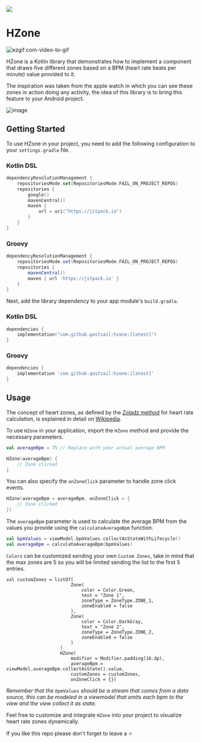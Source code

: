 [![](https://jitpack.io/v/gastsail/hzone.svg)](https://jitpack.io/#gastsail/hzone)

# HZone

![ezgif com-video-to-gif](https://github.com/gastsail/hzone/assets/24615408/79bdb8e7-8cac-47c0-b0f8-c8201369943b)

HZone is a Kotlin library that demonstrates how to implement a component that draws five different zones based on a BPM (heart rate beats per minute) value provided to it.

The inspiration was taken from the apple watch in which you can see these zones in action doing any activity, the idea of this library is to bring this feature to your Android project.

![image](https://help.apple.com/assets/65246DF0BCB79A35E50C3B5B/65246DF5BC91E425490A66F4/en_US/9b1f9230ad244b4fce98a40ae3a6d8fa.png)

## Getting Started

To use HZone in your project, you need to add the following configuration to your `settings.gradle` file.

### Kotlin DSL

```kotlin
dependencyResolutionManagement {
    repositoriesMode.set(RepositoriesMode.FAIL_ON_PROJECT_REPOS)
    repositories {
        google()
        mavenCentral()
        maven {
            url = uri("https://jitpack.io")
        }
    }
}
```

### Groovy

```Groovy
dependencyResolutionManagement {
    repositoriesMode.set(RepositoriesMode.FAIL_ON_PROJECT_REPOS)
    repositories {
        mavenCentral()
        maven { url 'https://jitpack.io' }
    }
}
```

Next, add the library dependency to your app module's `build.gradle`.

### Kotlin DSL

```kotlin
dependencies {
    implementation("com.github.gastsail:hzone:[latest]")
}
```

### Groovy

```Groovy
dependencies {
    implementation 'com.github.gastsail:hzone:[latest]'
}
```

## Usage

The concept of heart zones, as defined by the [Zoladz method](https://en.wikipedia.org/wiki/Heart_rate#Zoladz_method) for heart rate calculation, is explained in detail on [Wikipedia](https://en.wikipedia.org/wiki/Heart_rate).

To use `HZone` in your application, import the `HZone` method and provide the necessary parameters.

```kotlin
val averageBpm = 75 // Replace with your actual average BPM

HZone(averageBpm) {
    // Zone clicked
}
```

You can also specify the `onZoneClick` parameter to handle zone click events.

```kotlin
HZone(averageBpm = averageBpm, onZoneClick = {
    // Zone clicked
})
```

The `averageBpm` parameter is used to calculate the average BPM from the values you provide using the `calculateAverageBpm` function.

```kotlin
val bpmValues = viewModel.bpmValues.collectAsStateWithLifecycle()
val averageBpm = calculateAverageBpm(bpmValues)
```

`Colors` can be customized sending your own `Custom Zones`, take in mind that the max zones are 5 so you will be limited sending the list to the first 5 entries.

```
val customZones = listOf(
                        Zone(
                            color = Color.Green,
                            text = "Zone 1",
                            zoneType = ZoneType.ZONE_1,
                            zoneEnabled = false
                        ),
                        Zone(
                            color = Color.DarkGray,
                            text = "Zone 2",
                            zoneType = ZoneType.ZONE_2,
                            zoneEnabled = false
                        )
                    )
                    HZone(
                        modifier = Modifier.padding(16.dp),
                        averageBpm = viewModel.averageBpm.collectAsState().value,
                        customZones = customZones,
                        onZoneClick = {})
```

*Remember that the `bpmValues` should be a stream that comes from a data source, this can be modeled in a viewmodel that emits each bpm to the view and the view collect it as state.*

Feel free to customize and integrate `HZone` into your project to visualize heart rate zones dynamically.

If you like this repo please don't forget to leave a ⭐️

